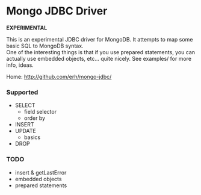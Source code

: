 
Mongo JDBC Driver
===========

__EXPERIMENTAL__

This is an experimental JDBC driver for MongoDB.  It attempts to map some basic SQL to MongoDB syntax.  
One of the interesting things is that if you use prepared statements, you can actually use embedded objects, etc... quite nicely. 
See examples/ for more info, ideas.

Home: http://github.com/erh/mongo-jdbc/


### Supported
 - SELECT
   - field selector
   - order by
 - INSERT
 - UPDATE
   - basics
 - DROP

### TODO
 - insert & getLastError
 - embedded objects
 - prepared statements
